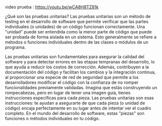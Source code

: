 
video prueba : https://youtu.be/wCA8H8TZ81k

¿Qué son las pruebas unitarias?
Las pruebas unitarias son un método de testing en el desarrollo de software que permite verificar que las partes individuales (o unidades) de un código funcionan correctamente. Una "unidad" puede ser entendida como la menor parte de código que puede ser probada de forma aislada en un sistema. Esto generalmente se refiere a métodos o funciones individuales dentro de las clases o módulos de un programa.

Las pruebas unitarias son fundamentales para asegurar la calidad del software y para detectar errores en las etapas tempranas del desarrollo, lo que ayuda a reducir los costos de corrección. Además, contribuyen a la documentación del código y facilitan los cambios y la integración continua, al proporcionar una especie de red de seguridad que permite a los desarrolladores modificar el código con la confianza de no romper funcionalidades previamente validadas.
Imagina que estás construyendo un rompecabezas, pero en lugar de tener una imagen guía, tienes instrucciones específicas para cada pieza. Las pruebas unitarias son esas instrucciones: te ayudan a asegurarte de que cada pieza (o unidad de código) encaja perfectamente en su lugar antes de intentar ver el cuadro completo. En el mundo del desarrollo de software, estas "piezas" son funciones o métodos individuales en tu código.

